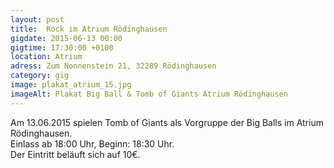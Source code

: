 ```yaml
---
layout: post
title:  Rock im Atrium Rödinghausen
gigdate: 2015-06-13 00:00
gigtime: 17:30:00 +0100
location: Atrium
adress: Zum Nonnenstein 21, 32289 Rödinghausen
category: gig
image: plakat_atrium_15.jpg
imageAlt: Plakat Big Ball & Tomb of Giants Atrium Rödinghausen
---
```

Am 13.06.2015 spielen Tomb of Giants als Vorgruppe der Big Balls im Atrium Rödinghausen.<br>
Einlass ab 18:00 Uhr, Beginn: 18:30 Uhr.<br>
Der Eintritt beläuft sich auf 10€.